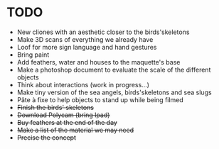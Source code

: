 # TODO

- New cliones with an aesthetic closer to the birds'skeletons
- Make 3D scans of everything we already have
- Loof for more sign language and hand gestures
- Bring paint
- Add feathers, water and houses to the maquette's base
- Make a photoshop document to evaluate the scale of the different objects
- Think about interactions (work in progress...)
- Make tiny version of the sea angels, birds'skeletons and sea slugs
- Pâte à fixe to help objects to stand up while being filmed
- <del>Finish the birds' skeletons</del>
- <del>Download Polycam (bring Ipad)</del>
- <del>Buy feathers at the end of the day</del>
- <del>Make a list of the material we may need</del>
- <del>Precise the concept</del>
